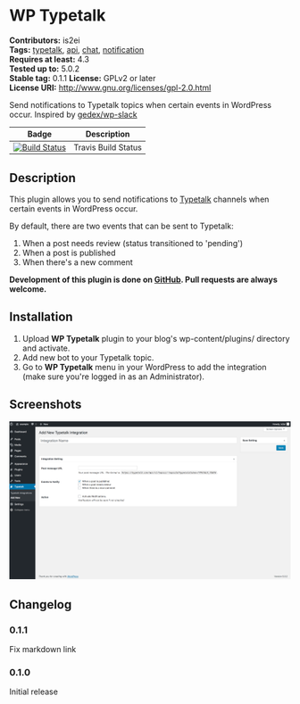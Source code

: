 WP Typetalk
=========

**Contributors:** is2ei  
**Tags:** [typetalk](https://wordpress.org/plugins/tags/typetalk/), [api](https://wordpress.org/plugins/tags/api/), [chat](https://wordpress.org/plugins/tags/chat/), [notification](https://wordpress.org/plugins/tags/notification/)   
**Requires at least:** 4.3  
**Tested up to:** 5.0.2  
**Stable tag:** 0.1.1
**License:** GPLv2 or later  
**License URI:** http://www.gnu.org/licenses/gpl-2.0.html  

Send notifications to Typetalk topics when certain events in WordPress occur. Inspired by [gedex/wp-slack](https://github.com/gedex/wp-slack)

| Badge | Description |
| ------------- | ------------- |
| [![Build Status](https://travis-ci.org/is2ei/wp-typetalk.svg?branch=master&style=flat-square)][travis] | Travis Build Status |

[travis]: https://travis-ci.org/is2ei/wp-typetalk

## Description ##

This plugin allows you to send notifications to [Typetalk](https://www.typetalk.com/) channels when certain events in WordPress occur.

By default, there are two events that can be sent to Typetalk:

1. When a post needs review (status transitioned to 'pending')
2. When a post is published
3. When there's a new comment

**Development of this plugin is done on [GitHub](https://github.com/is2ei/wp-typetalk). Pull requests are always welcome.**

## Installation ##

1. Upload **WP Typetalk** plugin to your blog's wp-content/plugins/ directory and activate.
2. Add new bot to your Typetalk topic.
3. Go to **WP Typetalk** menu in your WordPress to add the integration (make sure you're logged in as an Administrator).

## Screenshots ##

![Add new integration page](assets/screenshot-1.png)

## Changelog ##

### 0.1.1 ###
Fix markdown link

### 0.1.0 ###
Initial release


